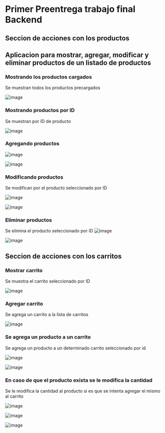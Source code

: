# Primer Preentrega trabajo final Backend

## Seccion de acciones con los productos

## Aplicacion para mostrar, agregar, modificar y eliminar productos de un listado de productos

### Mostrando los productos cargados 
Se muestran todos los productos precargados 

![image](https://github.com/NelsonRoa18/PreEntregaBackEnd-RoaNelson/assets/145723892/e05c5bb7-a213-4427-bb03-12f4ec349caa)

### Mostrando productos por ID
Se muestran por ID de producto 

![image](https://github.com/NelsonRoa18/PreEntregaBackEnd-RoaNelson/assets/145723892/cad8fff7-fc06-43e6-9358-43a649a566e3)


### Agregando productos

![image](https://github.com/NelsonRoa18/PreEntregaBackEnd-RoaNelson/assets/145723892/2dac4b5f-db6b-481d-8838-f87a94b20efb)

![image](https://github.com/NelsonRoa18/PreEntregaBackEnd-RoaNelson/assets/145723892/93e09281-fe95-423b-b0c6-474e7faf7f05)


### Modificando productos
Se modifican por el producto seleccionado por ID

![image](https://github.com/NelsonRoa18/PreEntregaBackEnd-RoaNelson/assets/145723892/ea813721-02aa-41c1-ac0c-a1b98717372b)

![image](https://github.com/NelsonRoa18/PreEntregaBackEnd-RoaNelson/assets/145723892/4e837ae8-1984-41a3-8162-0d2c5483f3a9)

### Eliminar productos
Se elimina el producto seleccionado por ID
![image](https://github.com/NelsonRoa18/PreEntregaBackEnd-RoaNelson/assets/145723892/314eb9a2-8e2a-4df4-9e50-24432b5fde51)

![image](https://github.com/NelsonRoa18/PreEntregaBackEnd-RoaNelson/assets/145723892/136d01c7-aa19-4656-8b7f-f38112aeeade)


## Seccion de acciones con los carritos

### Mostrar carrito

Se muestra el carrito seleccionado por ID

![image](https://github.com/NelsonRoa18/PreEntregaBackEnd-RoaNelson/assets/145723892/972466b2-68b6-4392-b162-519a79884f24)

### Agregar carrito
Se agrega un carrito a la lista de carritos

![image](https://github.com/NelsonRoa18/PreEntregaBackEnd-RoaNelson/assets/145723892/a5e7e286-6e3b-4b18-a331-b85584541197)

### Se agrega un producto a un carrito
Se agrega un producto a un determinado carrito seleccionado por id

![image](https://github.com/NelsonRoa18/PreEntregaBackEnd-RoaNelson/assets/145723892/f4bdfbfe-168e-49ce-a386-90f65d9c281d)

![image](https://github.com/NelsonRoa18/PreEntregaBackEnd-RoaNelson/assets/145723892/dd4fe748-496d-4a23-91e1-75dc7aebbe0a)

### En caso de que el producto exista se le modifica la cantidad
Se le modifica la cantidad al producto si es que se intenta agregar el mismo al carrito

![image](https://github.com/NelsonRoa18/PreEntregaBackEnd-RoaNelson/assets/145723892/1d5c8335-f6e5-484a-935d-7b467a55c85f)

![image](https://github.com/NelsonRoa18/PreEntregaBackEnd-RoaNelson/assets/145723892/c3c77075-d634-4f27-884e-343283060a7b)

![image](https://github.com/NelsonRoa18/PreEntregaBackEnd-RoaNelson/assets/145723892/5bf03083-b9a6-4ffa-a644-545bfe7a7123)

